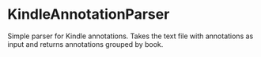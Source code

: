 # KindleAnnotationParser

Simple parser for Kindle annotations. Takes the text file with annotations as input and returns annotations grouped by book.
